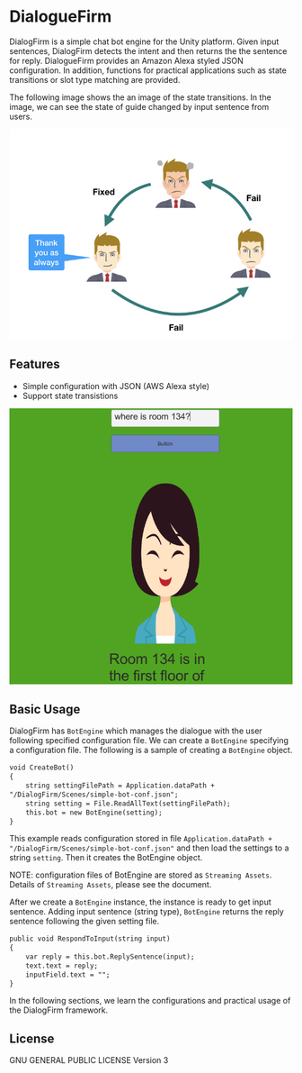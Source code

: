 # DialogueFirm

DialogFirm is a simple chat bot engine for the Unity platform. Given input sentences, DialogFirm detects
the intent and then returns the the sentence for reply. DialogueFirm provides an Amazon Alexa styled JSON configuration.
In addition, functions for practical applications such as state transitions or slot type matching are provided.

The following image shows the an image of the state transitions. In the image, we can see the state of guide changed
by input sentence from users.

![state transition](Assets/DialogFirm/Doc/res/manager-transitions.jpeg)

## Features

* Simple configuration with JSON (AWS Alexa style)
* Support state transistions

![demo](guide-sample.png)

## Basic Usage

DialogFirm has `BotEngine` which manages the dialogue with the user following
specified configuration file. We can create a `BotEngine` specifying a configuration file.
The following is a sample of creating a `BotEngine` object.

```
void CreateBot()
{
    string settingFilePath = Application.dataPath + "/DialogFirm/Scenes/simple-bot-conf.json";
    string setting = File.ReadAllText(settingFilePath);
    this.bot = new BotEngine(setting);
}
```

This example reads configuration stored in file `Application.dataPath + "/DialogFirm/Scenes/simple-bot-conf.json"` and then load the settings to a string `setting`.
Then it creates the BotEngine object.

NOTE: configuration files of BotEngine are stored as `Streaming Assets`. Details of `Streaming Assets`, please see the document.


After we create a `BotEngine` instance, the instance is ready to get input sentence.
Adding input sentence (string type),  `BotEngine` returns the reply sentence following the given setting file.

```
public void RespondToInput(string input)
{
    var reply = this.bot.ReplySentence(input);
    text.text = reply;
    inputField.text = "";
}
```

In the following sections, we learn the configurations and practical usage of the DialogFirm framework.

## License 

GNU GENERAL PUBLIC LICENSE Version 3

